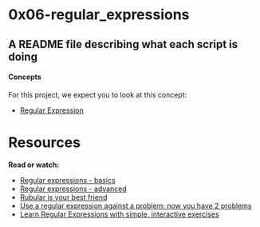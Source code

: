 # 0x06-regular_expressions

## A README file describing what each script is doing

#### Concepts
For this project, we expect you to look at this concept:

* [Regular Expression](/https://intranet.alxswe.com/concepts/29)

# Resources
__Read or watch:__

 * [Regular expressions - basics](/https://www.slideshare.net/neha_jain/introducing-regular-expressions)
 * [Regular expressions - advanced](/https://www.slideshare.net/neha_jain/advanced-regular-expressions-80296518)
 * [Rubular is your best friend](/https://rubular.com/)
 * [Use a regular expression against a problem: now you have 2 problems](/https://blog.codinghorror.com/regular-expressions-now-you-have-two-problems/)
 * [Learn Regular Expressions with simple, interactive exercises](/https://intranet.alxswe.com/rltoken/XsQ6rzS1uy-E6bnswUqIKg)
